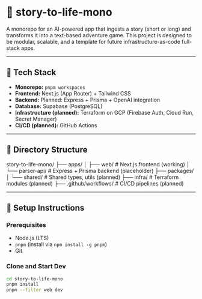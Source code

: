 # 🧠 story-to-life-mono

A monorepo for an AI-powered app that ingests a story (short or long) and transforms it into a text-based adventure game. This project is designed to be modular, scalable, and a template for future infrastructure-as-code full-stack apps.

---

## 🚀 Tech Stack

- **Monorepo:** `pnpm workspaces`
- **Frontend:** Next.js (App Router) + Tailwind CSS
- **Backend:** Planned: Express + Prisma + OpenAI integration
- **Database:** Supabase (PostgreSQL)
- **Infrastructure (planned):** Terraform on GCP (Firebase Auth, Cloud Run, Secret Manager)
- **CI/CD (planned):** GitHub Actions

---

## 📁 Directory Structure

story-to-life-mono/
├── apps/
│ ├── web/ # Next.js frontend (working)
│ └── parser-api/ # Express + Prisma backend (placeholder)
├── packages/
│ └── shared/ # Shared types, utils (planned)
├── infra/ # Terraform modules (planned)
├── .github/workflows/ # CI/CD pipelines (planned)


---

## 🧰 Setup Instructions

### Prerequisites

- Node.js (LTS)
- `pnpm` (install via `npm install -g pnpm`)
- Git

### Clone and Start Dev
```bash
cd story-to-life-mono
pnpm install
pnpm --filter web dev
